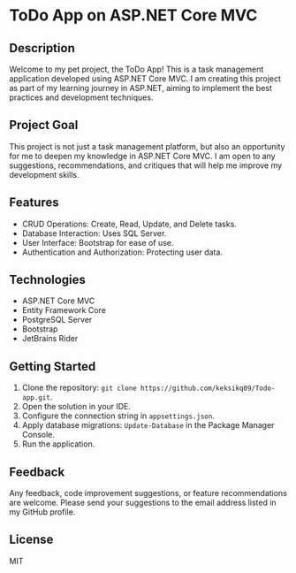 # ToDo App on ASP.NET Core MVC

## Description 
Welcome to my pet project, the ToDo App! This is a task management application developed using ASP.NET Core MVC. I am creating this project as part of my learning journey in ASP.NET, aiming to implement the best practices and development techniques.

## Project Goal
This project is not just a task management platform, but also an opportunity for me to deepen my knowledge in ASP.NET Core MVC. I am open to any suggestions, recommendations, and critiques that will help me improve my development skills.

## Features
- CRUD Operations: Create, Read, Update, and Delete tasks.
- Database Interaction: Uses SQL Server.
- User Interface: Bootstrap for ease of use.
- Authentication and Authorization: Protecting user data.

## Technologies
- ASP.NET Core MVC
- Entity Framework Core
- PostgreSQL Server
- Bootstrap
- JetBrains Rider

## Getting Started
1. Clone the repository: `git clone https://github.com/keksikq09/Todo-app.git`.
2. Open the solution in your IDE.
3. Configure the connection string in `appsettings.json`.
4. Apply database migrations: `Update-Database` in the Package Manager Console.
5. Run the application.

## Feedback
Any feedback, code improvement suggestions, or feature recommendations are welcome. Please send your suggestions to the email address listed in my GitHub profile.

## License
MIT
